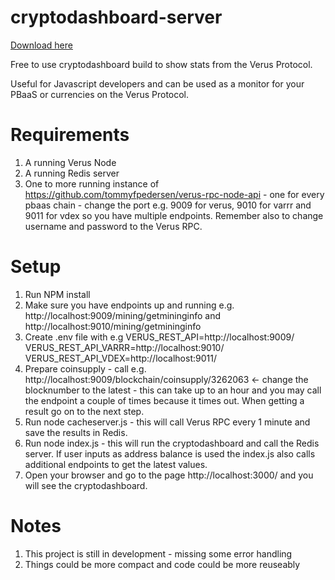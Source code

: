 # cryptodashboard-server
[Download here](https://github.com/sportsmenrw/cryptodashboard-server/releases)

Free to use cryptodashboard build to show stats from the Verus Protocol.

Useful for Javascript developers and can be used as a monitor for your PBaaS or currencies on the Verus Protocol.

# Requirements 
1. A running Verus Node
2. A running Redis server
3. One to more running instance of https://github.com/tommyfpedersen/verus-rpc-node-api - one for every pbaas chain - change the port e.g. 9009 for verus, 9010 for varrr and 9011 for vdex so you have multiple endpoints. Remember also to change username and password to the Verus RPC.

# Setup 
1. Run NPM install
2. Make sure you have endpoints up and running e.g. http://localhost:9009/mining/getmininginfo and http://localhost:9010/mining/getmininginfo
3. Create .env file with e.g
VERUS_REST_API=http://localhost:9009/
VERUS_REST_API_VARRR=http://localhost:9010/
VERUS_REST_API_VDEX=http://localhost:9011/
4. Prepare coinsupply - call e.g. http://localhost:9009/blockchain/coinsupply/3262063 <- change the blocknumber to the latest - this can take up to an hour and you may call the endpoint a couple of times because it times out. When getting a result go on to the next step.
5. Run node cacheserver.js - this will call Verus RPC every 1 minute and save the results in Redis.
6. Run node index.js - this will run the cryptodashboard and call the Redis server. If user inputs as address balance is used the index.js also calls additional endpoints to get the latest values.
7. Open your browser and go to the page http://localhost:3000/ and you will see the cryptodashboard.

# Notes
1. This project is still in development - missing some error handling
2. Things could be more compact and code could be more reuseably
